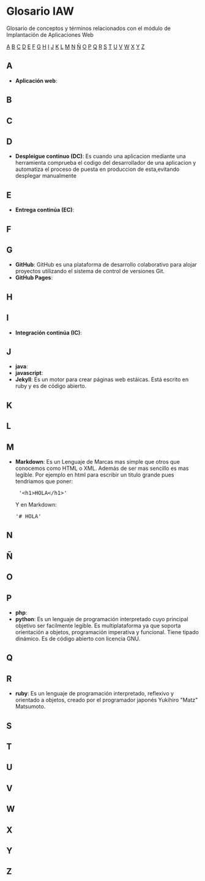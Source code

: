 # Glosario IAW

Glosario de conceptos y términos relacionados con el módulo de Implantación de Aplicaciones Web

[A](#a) [B](#b) [C](#c) [D](#d) [E](#e) [F](#f) [G](#g) [H](#h) [I](#i) [J](#j) [K](#k) [L](#l) [M](#m) [N](#n) [Ñ](#ñ) [O](#o) [P](#p) [Q](#q) [R](#r) [S](#s) [T](#t) [U](#u) [V](#v) [W](#w) [X](#x) [Y](#y) [Z](#z)

## A

* **Aplicación web**:

## B
## C
## D

* **Despleigue continuo (DC)**: Es cuando una aplicacion mediante una herramienta comprueba el codigo del desarrollador de una aplicacion y automatiza el proceso de puesta en produccion de esta,evitando desplegar manualmente 

## E

* **Entrega continúa (EC)**:

## F
## G

* **GitHub**: GitHub es una plataforma de desarrollo colaborativo para alojar proyectos utilizando el sistema de control de versiones Git.
* **GitHub Pages**:

## H
## I

* **Integración continúa (IC)**:

## J

* **java**:
* **javascript**:
* **Jekyll**: Es un motor para crear páginas web estáicas. Está escrito en ruby y es de código abierto.

## K
## L
## M
* **Markdown**: Es un Lenguaje de Marcas mas simple que otros que conocemos como  HTML o XML. Además de ser mas sencillo es mas legible. Por ejemplo en html para escribir un titulo grande pues tendriamos que poner:<pre> '&lt;h1&gt;HOLA&lt;/h1&gt;' </pre> Y en Markdown: <pre>'# HOLA'</pre>  

## N
## Ñ
## O
## P

* **php**:
* **python**: Es un lenguaje de programación interpretado cuyo principal objetivo ser facilmente legible. Es multiplataforma ya que soporta orientación a objetos, programación imperativa y funcional. Tiene tipado dinámico. Es de código abierto con licencia GNU.

## Q
## R

* **ruby**: Es un lenguaje de programación interpretado, reflexivo y orientado a objetos, creado por el programador japonés Yukihiro "Matz" Matsumoto.

## S
## T
## U
## V
## W
## X
## Y
## Z
